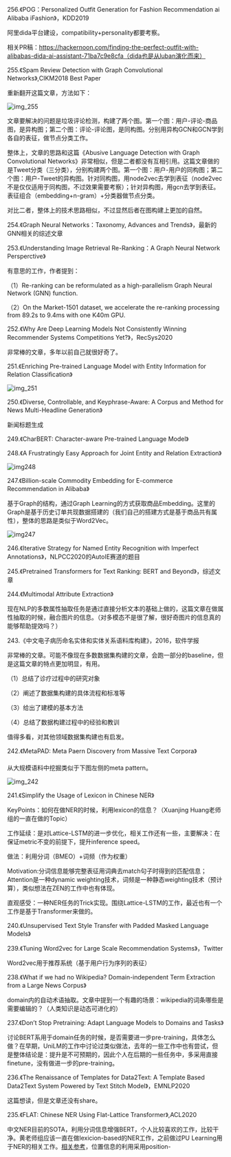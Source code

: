 256.《POG：Personalized Outfit Generation for Fashion Recommendation ai Alibaba iFashion》，KDD2019

阿里dida平台建设，compatibility+personality都要考察。

相关PR稿：https://hackernoon.com/finding-the-perfect-outfit-with-alibabas-dida-ai-assistant-71ba7c9e8cfa（dida也是从luban演化而来）

255.《Spam Review Detection with Graph Convolutional Networks》,CIKM2018 Best Paper

重新翻开这篇文章，方法如下：

![img_255](https://ftp.bmp.ovh/imgs/2020/12/42595b8c0cace4ad.png)

文章要解决的问题是垃圾评论检测，构建了两个图。第一个图：用户-评论-商品图，是异构图；第二个图：评论-评论图，是同构图。分别用异构GCN和GCN学到各自的表征，做节点分类工作。

整体上，文章的思路和这篇《Abusive Language Detection with Graph Convolutional Networks》非常相似，但是二者都没有互相引用。这篇文章做的是Tweet分类（三分类），分别构建两个图。第一个图：用户-用户的同构图；第二个图：用户-Tweet的异构图。针对同构图，用node2vec去学到表征（node2vec不是仅仅适用于同构图，不过效果需要考察）；针对异构图，用gcn去学到表征。表征组合（embedding+n-gram）+分类器做节点分类。

对比二者，整体上的技术思路相似，不过显然后者在图构建上更加的自然。

254.《Graph Neural Networks：Taxonomy, Advances and Trends》，最新的GNN相关的综述文章

253.《Understanding Image Retrieval Re-Ranking：A Graph Neural Network Persperctive》

有意思的工作，作者提到：

  （1）Re-ranking can be reformulated as a high-parallelism Graph Neural Network (GNN) function.

  （2）On the Market-1501 dataset, we accelerate the re-ranking processing from 89.2s to 9.4ms with one K40m GPU.

252.《Why Are Deep Learning Models Not Consistently Winning Recommender Systems Competitions Yet?》，RecSys2020

非常棒的文章，多年以前自己就很好奇了。

251.《Enriching Pre-trained Language Model with Entity Information for Relation Classiﬁcation》

![img_251](https://ftp.bmp.ovh/imgs/2020/11/fd20de4ee9f75cfc.png)

250.《Diverse, Controllable, and Keyphrase-Aware:
A Corpus and Method for News Multi-Headline Generation》

新闻标题生成

249.《CharBERT: Character-aware Pre-trained Language Model》

248.《A Frustratingly Easy Approach for Joint Entity and Relation Extraction》

![img248](https://ftp.bmp.ovh/imgs/2020/11/34e4c031463fcc48.jpg)


247.《Billion-scale Commodity Embedding for E-commerce Recommendation in Alibaba》

基于Graph的结构，通过Graph Learning的方式获取商品Embedding。这里的Graph是基于历史订单共现数据搭建的（我们自己的搭建方式是基于商品共有属性），整体的思路是类似于Word2Vec。

![img247](https://wx4.sinaimg.cn/mw690/aba7d18bly1gk9s6fxsdhj211a0d679c.jpg)

246.《Iterative Strategy for Named Entity Recognition with Imperfect Annotations》，NLPCC2020的AutoIE赛道的题目

245.《Pretrained Transformers for Text Ranking: BERT and Beyond》，综述文章

244.《Multimodal Attribute Extraction》

现在NLP的多数属性抽取任务是通过直接分析文本的基础上做的，这篇文章在做属性抽取的时候，融合图片的信息。（对多模态不是很了解，很好奇图片的信息真的能够帮助提效吗？）

243.《中文电子病历命名实体和实体关系语料库构建》，2016，软件学报

非常棒的文章。可能不像现在多数数据集构建的文章，会跑一部分的baseline，但是这篇文章的特点更加明显，有用。

（1）总结了诊疗过程中的研究对象

（2）阐述了数据集构建的具体流程和标准等

（3）给出了建模的基本方法

（4）总结了数据构建过程中的经验和教训

值得多看，对其他领域数据集构建也有启发。

242.《MetaPAD: Meta Paern Discovery from Massive Text Corpora》

从大规模语料中挖掘类似于下图左侧的meta pattern。

![img_242](https://wx2.sinaimg.cn/mw690/aba7d18bly1gjmynkys55j20np0gadka.jpg)

241.《Simplify the Usage of Lexicon in Chinese NER》

KeyPoints：如何在做NER的时候，利用lexicon的信息？（Xuanjing Huang老师组的一直在做的Topic）

工作延续：是对Lattice-LSTM的进一步优化，相关工作还有一些，主要解决：在保证metric不变的前提下，提升inference speed。

做法：利用分词（BMEO）+词频（作为权重）

Motivation:分词信息能够完整表征用词典去match句子时得到的匹配信息；Attention是一种dynamic weighting技术，词频是一种静态weighting技术（预计算），类似想法在ZEN的工作中也有体现。

直观感受：一种NER任务的Trick实现。围绕Lattice-LSTM的工作，最近也有一个工作是基于Transformer来做的。

240.《Unsupervised Text Style Transfer with Padded Masked Language Models》

239.《Tuning Word2vec for Large Scale Recommendation Systems》，Twitter

Word2vec用于推荐系统（基于用户行为序列的表征）

238.《What if we had no Wikipedia? Domain-independent Term Extraction from a Large News Corpus》

domain内的自动术语抽取。文章中提到一个有趣的场景：wikipedia的词条哪些是需要编辑的？（人类知识是动态可进化的）

237.《Don’t Stop Pretraining: Adapt Language Models to Domains and Tasks》

讨论BERT系用于domain任务的时候，是否需要进一步pre-training，具体怎么做？在早期，UniLM的工作中讨论过类似做法，去年的一些工作中也有尝试，但是整体结论是：提升是不可预期的，因此个人在后期的一些任务中，多采用直接finetune，没有做进一步的pre-training。

236.《The Renaissance of Templates for Data2Text: A Template Based Data2Text System Powered by Text Stitch Model》，EMNLP2020

这篇想读，但是文章还没有share。

235.《FLAT: Chinese NER Using Flat-Lattice Transformer》,ACL2020

中文NER目前的SOTA，利用分词信息增强BERT，个人比较喜欢的工作，比较干净。黄老师组应该一直在做lexicion-based的NER工作，之前做过PU Learning用于NER的相关工作。[相关参考](https://mp.weixin.qq.com/s?__biz=MzIwNzc2NTk0NQ==&mid=2247497102&idx=1&sn=cedddfa134b0a2e0ca30b3f033560eb2&chksm=970fdd58a078544e75a84939682ca36a3dc412c93853f5377d3a17dcc3c5c399567994a34ea1&scene=178#rd)，位置信息的利用采用position-
